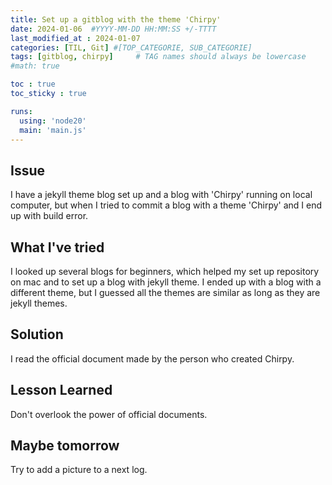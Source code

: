 ```yaml
---
title: Set up a gitblog with the theme 'Chirpy'
date: 2024-01-06  #YYYY-MM-DD HH:MM:SS +/-TTTT
last_modified_at : 2024-01-07
categories: [TIL, Git] #[TOP_CATEGORIE, SUB_CATEGORIE]
tags: [gitblog, chirpy]     # TAG names should always be lowercase
#math: true

toc : true
toc_sticky : true

runs:
  using: 'node20'
  main: 'main.js'
---
```



## Issue 
I have a jekyll theme blog set up and a blog with 'Chirpy' running on local computer, but when I tried to commit a blog with a theme 'Chirpy' and I end up with build error.

## What I've tried 
I looked up several blogs for beginners, which helped my set up repository on mac and to set up a blog with jekyll theme.
I ended up with a blog with a different theme, but I guessed all the themes are similar as long as they are jekyll themes.


## Solution
I read the official document made by the person who created Chirpy.

## Lesson Learned
Don't overlook the power of official documents.


## Maybe tomorrow
Try to add a picture to a next log.